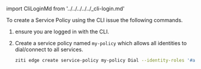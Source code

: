 import CliLoginMd from '../../../../../_cli-login.md'

To create a Service Policy using the CLI issue the following commands.

1. ensure you are logged in with the CLI.

    <CliLoginMd/>

1. Create a service policy named `my-policy` which allows all identities to dial/connect to all services.

    ```bash
    ziti edge create service-policy my-policy Dial --identity-roles '#all' --service-roles '#all'
    ```
